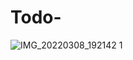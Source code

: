 # Todo-
![IMG_20220308_192142 1](https://user-images.githubusercontent.com/76426940/157291915-d8f3f153-772d-41d2-95e7-797f97adf6cd.jpg)
